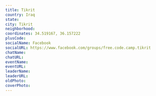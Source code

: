 ```yaml
---
title: Tikrit
country: Iraq
state: 
city: Tikrit
neighborhood: 
coordinates: 34.519167, 36.157222
plusCode:
socialName: Facebook
socialURL: https://www.facebook.com/groups/free.code.camp.tikrit
chatName:
chatURL:
eventName:
eventURL:
leaderName:
leaderURL:
oldPhoto: 
coverPhoto:
---
```

